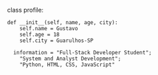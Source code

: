 class profile:
    
    def __init__(self, name, age, city):
        self.name = Gustavo
        self.age = 18
        self.city = Guarulhos-SP
              
      information = "Full-Stack Developer Student";
        "System and Analyst Development";
        "Python, HTML, CSS, JavaScript"


          
